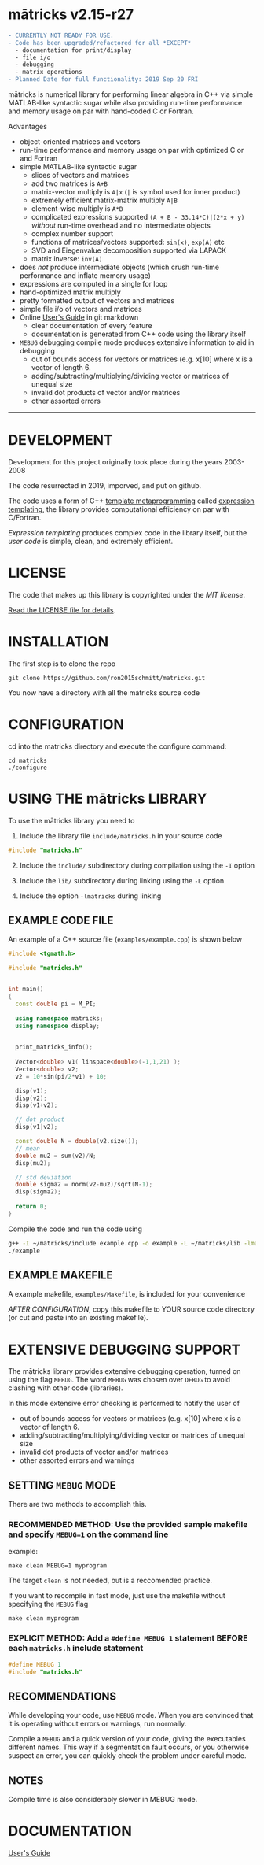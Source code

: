 # mātricks v2.15-r27

```diff
- CURRENTLY NOT READY FOR USE.
- Code has been upgraded/refactored for all *EXCEPT*
  - documentation for print/display
  - file i/o
  - debugging
  - matrix operations
- Planned Date for full functionality: 2019 Sep 20 FRI
```


mātricks is numerical library for performing linear algebra in C++ via simple MATLAB-like syntactic sugar while also providing run-time performance and memory usage on par with hand-coded C or Fortran.

Advantages
+ object-oriented matrices and vectors
+ run-time performance and memory usage on par with optimized C or and Fortran
+ simple MATLAB-like syntactic sugar 
  + slices of vectors and matrices
  + add two matrices is `A+B`
  + matrix-vector multiply is `A|x` (`|` is symbol used for inner product)
  + extremely efficient matrix-matrix multiply `A|B`
  + element-wise multiply is `A*B`
  + complicated expressions supported `(A + B - 33.14*C)|(2*x + y)` *without* run-time overhead and no intermediate objects
  + complex number support
  + functions of matrices/vectors supported: `sin(x)`, `exp(A)` etc
  + SVD and Eiegenvalue decomposition supported via LAPACK
  + matrix inverse: `inv(A)`
+ does *not* produce intermediate objects (which crush run-time performance and inflate memory usage)
+ expressions are computed in a single for loop
+ hand-optimized matrix multiply
+ pretty formatted output of vectors and matrices
+ simple file i/o of vectors and matrices
+ Online [User's Guide](doc/README.md) in git markdown
  + clear documentation of every feature
  + documentation is generated from C++ code using the library itself
+ `MEBUG` debugging compile mode produces extensive information to aid in debugging
  + out of bounds access for vectors or matrices (e.g. x[10] where x is a
   vector of length 6.
  + adding/subtracting/multiplying/dividing vector or matrices of unequal
   size
  + invalid dot products of vector and/or matrices 
  + other assorted errors


---------------------------------------------------------------------------

# DEVELOPMENT

Development for this project originally took place during the years 2003-2008 

The code resurrected in 2019, imporved, and put on github.

The code uses a form of C++ [template metaprogramming](https://en.wikipedia.org/wiki/Template_metaprogramming) called [expression templating](https://en.wikipedia.org/wiki/Expression_templates), the library provides computational efficiency on par with C/Fortran.

*Expression templating* produces complex code in the library itself, but the *user code* is simple, clean, and extremely efficient.

# LICENSE 

The code that makes up this library is copyrighted under the *MIT license*.

[Read the LICENSE file for details](LICENSE).

# INSTALLATION

The first step is to clone the repo

```git clone https://github.com/ron2015schmitt/matricks.git```

You now have a directory with all the mātricks source code

# CONFIGURATION

cd into the matricks directory and execute the configure command:

```
cd matricks
./configure
```

# USING THE mātricks LIBRARY

To use the mātricks library you need to 

1. Include the library file `include/matricks.h` in your source code
```C++
#include "matricks.h"
```
2. Include the `include/` subdirectory during compilation using the `-I` option

3. Include the `lib/` subdirectory during linking using the `-L` option

4. Include the option `-lmatricks` during linking

## EXAMPLE CODE FILE

An example of a C++ source file (```examples/example.cpp```) is shown below

```C++
#include <tgmath.h>

#include "matricks.h"


int main()
{
  const double pi = M_PI;
  
  using namespace matricks;
  using namespace display;

   
  print_matricks_info();
  
  Vector<double> v1( linspace<double>(-1,1,21) );
  Vector<double> v2;
  v2 = 10*sin(pi/2*v1) + 10;

  disp(v1);
  disp(v2);
  disp(v1+v2);

  // dot product
  disp(v1|v2);

  const double N = double(v2.size());
  // mean
  double mu2 = sum(v2)/N;
  disp(mu2);

  // std deviation
  double sigma2 = norm(v2-mu2)/sqrt(N-1);
  disp(sigma2);
  
  return 0;
}
```

Compile the code and run the code using
```bash
g++ -I ~/matricks/include example.cpp -o example -L ~/matricks/lib -lmatricks
./example
```

## EXAMPLE MAKEFILE

A example makefile, ```examples/Makefile```,  is included for your convenience 

*AFTER CONFIGURATION*, copy this makefile to YOUR source code directory (or cut and paste into an existing makefile).


# EXTENSIVE DEBUGGING SUPPORT

The mātricks library provides extensive debugging operation, turned on using the flag `MEBUG`.   The word `MEBUG` was chosen over `DEBUG` to avoid clashing with other code (libraries).

In this mode extensive error checking is performed to notify the user of

 - out of bounds access for vectors or matrices (e.g. x[10] where x is a
   vector of length 6.
 - adding/subtracting/multiplying/dividing vector or matrices of unequal
   size
 - invalid dot products of vector and/or matrices 
 - other assorted errors and warnings



## SETTING `MEBUG` MODE

There are two methods to accomplish this.

### RECOMMENDED METHOD: Use the provided sample makefile and specify `MEBUG=1` on the command line

example:

```make clean MEBUG=1 myprogram```


The target `clean` is not needed, but is a reccomended practice.

If you want to recompile in fast mode, just use the makefile
without specifying the `MEBUG` flag

```make clean myprogram```


### EXPLICIT METHOD: Add a `#define MEBUG 1` statement BEFORE each `matricks.h` include statement

```C++
#define MEBUG 1
#include "matricks.h"
```


## RECOMMENDATIONS

While developing your code, use `MEBUG` mode.  When you are convinced that it is operating
without errors or warnings, run normally.  

Compile a `MEBUG` and a quick version of your code, giving the executables different names.
This way if a segmentation fault occurs, or you otherwise suspect an error, you can quickly
check the problem under careful mode.


##  NOTES

Compile time is also considerably slower in MEBUG mode.

# DOCUMENTATION

[User's Guide](doc/README.md)

